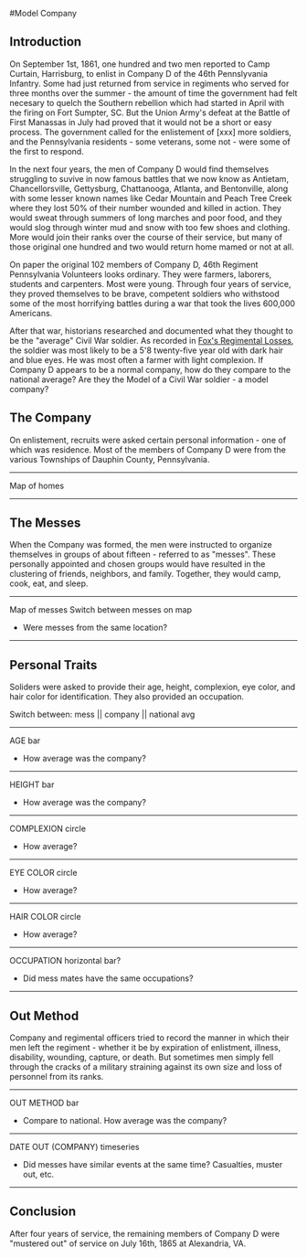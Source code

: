 #Model Company

## Introduction
On September 1st, 1861, one hundred and two men reported to Camp Curtain, Harrisburg, to enlist in Company D of the 46th Pennslyvania Infantry. Some had just returned from service in regiments who served for three months over the summer - the amount of time the government had felt necesary to quelch the Southern rebellion which had started in April with the firing on Fort Sumpter, SC. But the Union Army's defeat at the Battle of First Manassas in July had proved that it would not be a short or easy process. The government called for the enlistement of [xxx] more soldiers, and the Pennsylvania residents - some veterans, some not - were some of the first to respond.

In the next four years, the men of Company D would find themselves struggling to suvive in now famous battles that we now know as Antietam, Chancellorsville, Gettysburg, Chattanooga, Atlanta, and Bentonville, along with some lesser known names like Cedar Mountain and Peach Tree Creek where they lost 50% of their number wounded and killed in action. They would sweat through summers of long marches and poor food, and they would slog through winter mud and snow with too few shoes and clothing. More would join their ranks over the course of their service, but many of those original one hundred and two would return home mamed or not at all.

On paper the original 102 members of Company D, 46th Regiment Pennsylvania Volunteers looks ordinary. They were farmers, laborers, students and carpenters. Most were young. Through four years of service, they proved themselves to be brave, competent soldiers who withstood some of the most horrifying battles during a war that took the lives 600,000 Americans.

 After that war, historians researched and documented what they thought to be the "average" Civil War soldier. As recorded in <a href="https://archive.org/details/reglossescivilwar00foxwrich" target="_blank">Fox's Regimental Losses</a>, the soldier was most likely to be a 5'8 twenty-five year old with dark hair and blue eyes. He was most often a farmer with light complexion. If Company D appears to be a normal company, how do they compare to the national average? Are they the Model of a Civil War soldier - a model company?
 
## The Company

On enlistement, recruits were asked certain personal information - one of which was residence. Most of the members of Company D were from the various Townships of Dauphin County, Pennsylvania.

-----------------
Map of homes



-----------------

## The Messes

When the Company was formed, the men were instructed to organize themselves in groups of about fifteen - referred to as "messes". These personally appointed and chosen groups would have resulted in the clustering of friends, neighbors, and family. Together, they would camp, cook, eat, and sleep. 

-----------------
Map of messes
Switch between messes on map

- Were messes from the same location?

-----------------

## Personal Traits

Soliders were asked to provide their age, height, complexion, eye color, and hair color for identification. They also provided an occupation.

Switch between: mess || company || national avg

-----------------

AGE bar

- How average was the company?

-----------------

HEIGHT bar

- How average was the company?

------------------

COMPLEXION circle

- How average?

-----------------
 
EYE COLOR circle

- How average?

-----------------

HAIR COLOR circle

- How average?

-----------------

OCCUPATION horizontal bar?

- Did mess mates have the same occupations?

-----------------

## Out Method

Company and regimental officers tried to record the manner in which their men left the regiment - whether it be by expiration of enlistment, illness, disability, wounding, capture, or death. But sometimes men simply fell through the cracks of a military straining against its own size and loss of personnel from its ranks. 

-----------------

OUT METHOD bar

- Compare to national. How average was the company?

-----------------

DATE OUT (COMPANY) timeseries

- Did messes have similar events at the same time? Casualties, muster out, etc.

-----------------

## Conclusion

After four years of service, the remaining members of Company D were "mustered out" of service on July 16th, 1865 at Alexandria, VA.